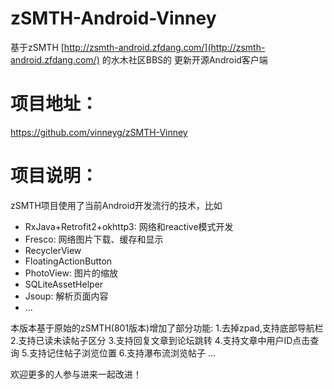 # zSMTH-Android-Vinney

基于zSMTH [http://zsmth-android.zfdang.com/](http://zsmth-android.zfdang.com/) 的水木社区BBS的
更新开源Android客户端


# 项目地址：
https://github.com/vinneyg/zSMTH-Vinney



# 项目说明：


zSMTH项目使用了当前Android开发流行的技术，比如

* RxJava+Retrofit2+okhttp3: 网络和reactive模式开发
* Fresco: 网络图片下载、缓存和显示
* RecyclerView
* FloatingActionButton
* PhotoView: 图片的缩放
* SQLiteAssetHelper
* Jsoup: 解析页面内容
* ...

本版本基于原始的zSMTH(801版本)增加了部分功能:
1.去掉zpad,支持底部导航栏
2.支持已读未读帖子区分
3.支持回复文章到论坛跳转
4.支持文章中用户ID点击查询
5.支持记住帖子浏览位置
6.支持瀑布流浏览帖子
...

欢迎更多的人参与进来一起改进！
